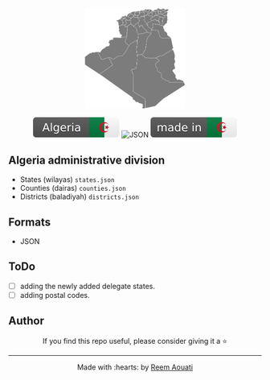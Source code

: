 <p align="center">
    <img src="assets/dz_map.svg" width="200"  alt="Algeria administrative division">
  <p align="center">
    <img src="assets/dz_badge.svg" alt="DZ Badge">
    <img src="https://img.shields.io/badge/3-JSON-ffd32a.svg" alt="JSON">
    <img src="assets/dz.svg" alt="DZ">
  </p>
</p>

## Algeria administrative division
 - States (wilayas) `states.json`
 - Counties (dairas) `counties.json`
 - Districts (baladiyah) `districts.json`

## Formats
- JSON

## ToDo
- [ ] adding the newly added delegate states.
- [ ] adding postal codes.

## Author

<div align="center">
If you find this repo useful, please consider giving it a ⭐
</div>

----
<div align="center">
Made with :hearts: by <a href="https://github.com/reemaouati">Reem Aouati</a>
</div>
